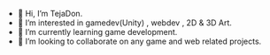 - 👋 Hi, I’m TejaDon.
- 👀 I’m interested in gamedev(Unity) , webdev , 2D & 3D Art.
- 🌱 I’m currently learning game development.
- 💞️ I’m looking to collaborate on any game and web related projects.

<!---
TejaDon360/TejaDon360 is a ✨ special ✨ repository because its `README.md` (this file) appears on your GitHub profile.
You can click the Preview link to take a look at your changes.
--->
